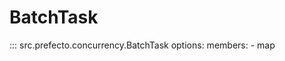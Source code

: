 # BatchTask

::: src.prefecto.concurrency.BatchTask
    options:
        members:
            - map
